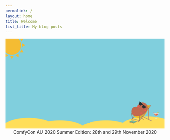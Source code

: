 ```yaml
---
permalink: /
layout: home
title: Welcome
list_title: My blog posts
---
```

<div style="text-align:center">
<img src="./assets/imgs/comfyconlogo.png">
</div>

<div style="text-align:center">
ComfyCon AU 2020 Summer Edition: 28th and 29th November 2020
</div>
